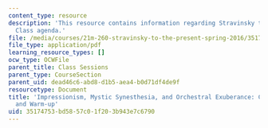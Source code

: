 ```yaml
---
content_type: resource
description: 'This resource contains information regarding Stravinsky to the present:
  Class agenda.'
file: /media/courses/21m-260-stravinsky-to-the-present-spring-2016/35174753bd5857c01f203b943e7c6790_MIT21M_260S16_class02.pdf
file_type: application/pdf
learning_resource_types: []
ocw_type: OCWFile
parent_title: Class Sessions
parent_type: CourseSection
parent_uid: dead46c6-abd8-d1b5-aea4-b0d71df4de9f
resourcetype: Document
title: 'Impressionism, Mystic Synesthesia, and Orchestral Exuberance: Class 2 Agenda
  and Warm-up'
uid: 35174753-bd58-57c0-1f20-3b943e7c6790
---
```


